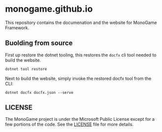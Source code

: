 # monogame.github.io

This repository contains the documenation and the website for MonoGame Framework.

## Buolding from source

First up restore the dotnet tooling, this restores the `docfx` cli tool needed to build the website.
```sh
dotnet tool restore
```

Next to build the website, simply invoke the restored docfx tool from the CLI:
```
dotnet docfx docfx.json --serve
```

## LICENSE

The MonoGame project is under the Microsoft Public License except for a few portions of the code. See the [LICENSE](LICENSE) file for more details.
